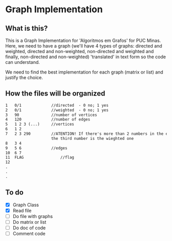 # Graph Implementation

## What is this?
This is a Graph Implementation for 'Algoritmos em Grafos' for PUC Minas. Here, we need to have a graph (we'll have 4 types of graphs: directed and weighted, directed and non-weighted, non-directed and weighted and finally, non-directed and non-weighted) 'translated' in text form so the code can understand.

We need to find the best implementation for each graph (matrix or list) and justify the choice.

## How the files will be organized
```txt
1	0/1				//directed	- 0 no; 1 yes
2	0/1				//weighted 	- 0 no; 1 yes
3	90 				//number of vertices
4	120				//number of edges
5	1 2 3 (...)     //vertices
6	1 2
7	2 3 290         //ATENTION! If there's more than 2 numbers in the edge line, it means that 
                    the third number is the wieghted one
8	3 4
9	5 6             //edges
10	6 7
11	FLAG			    //flag
12
.
.
.

```

## To do
- [x] Graph Class
- [x] Read file
- [ ] Do file with graphs
- [ ] Do matrix or list
- [ ] Do doc of code
- [ ] Comment code